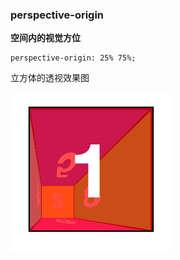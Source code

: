 ### perspective-origin

**空间内的视觉方位**

```
perspective-origin: 25% 75%;
```

立方体的透视效果图

![](../imgs/perspective-origin.png)